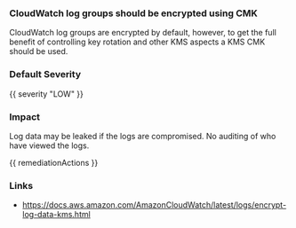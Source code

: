 
### CloudWatch log groups should be encrypted using CMK

CloudWatch log groups are encrypted by default, however, to get the full benefit of controlling key rotation and other KMS aspects a KMS CMK should be used.

### Default Severity
{{ severity "LOW" }}

### Impact
Log data may be leaked if the logs are compromised. No auditing of who have viewed the logs.

<!-- DO NOT CHANGE -->
{{ remediationActions }}

### Links
- https://docs.aws.amazon.com/AmazonCloudWatch/latest/logs/encrypt-log-data-kms.html
        